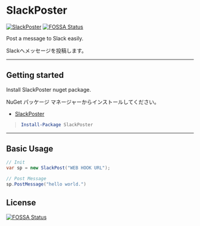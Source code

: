 # SlackPoster

[![SlackPoster](https://img.shields.io/nuget/v/SlackPoster)](https://www.nuget.org/packages/SlackPoster/)
[![FOSSA Status](https://app.fossa.com/api/projects/git%2Bgithub.com%2Fyinyangdev%2FSlackPoster.svg?type=shield)](https://app.fossa.com/projects/git%2Bgithub.com%2Fyinyangdev%2FSlackPoster?ref=badge_shield)


Post a message to Slack easily.

Slackへメッセージを投稿します。

---

## Getting started

Install SlackPoster nuget package.

NuGet パッケージ マネージャーからインストールしてください。

- [SlackPoster](https://www.nuget.org/packages/SlackPoster/)

> ```powershell
> Install-Package SlackPoster
> ```

---

## Basic Usage

```c#
// Init
var sp = new SlackPost("WEB HOOK URL");

// Post Message
sp.PostMessage("hello world.")

```



## License
[![FOSSA Status](https://app.fossa.com/api/projects/git%2Bgithub.com%2Fyinyangdev%2FSlackPoster.svg?type=large)](https://app.fossa.com/projects/git%2Bgithub.com%2Fyinyangdev%2FSlackPoster?ref=badge_large)